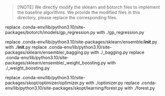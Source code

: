 >[!NOTE] We directly modify the sklearn and botorch files to implement the baseline algorithms. We provide the modified files in this directory, please replace the corresponding files.

replace .conda-env/lib/python3.10/site-packages/botorch/models/gp_regression.py with ./gp_regression.py

replace .conda-env/lib/python3.10/site-packages/sklearn/ensemble/__init__.py with ./__init__.py
replace .conda-env/lib/python3.10/site-packages/sklearn/ensemble/_bagging.py with ./_bagging.py
replace .conda-env/lib/python3.10/site-packages/sklearn/ensemble/_weight_boosting.py with ./_weight_boosting.py

replace .conda-env/lib/python3.10/site-packages/skopt/optimizer/optimizer.py with ./optimizer.py
replace .conda-env/lib/python3.10/site-packages/skopt/learning/forest.py with ./forest.py